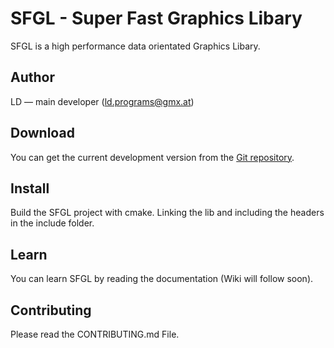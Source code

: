 # SFGL - Super Fast Graphics Libary
SFGL is a high performance data orientated Graphics Libary.

## Author

LD — main developer (ld.programs@gmx.at)

## Download

You can get the current development version from the [Git repository](https://github.com/LDprg/SFGL).

## Install

Build the SFGL project with cmake. Linking the lib and including the headers in the include folder.

## Learn

You can learn SFGL by reading the documentation (Wiki will follow soon).

## Contributing

Please read the CONTRIBUTING.md File.